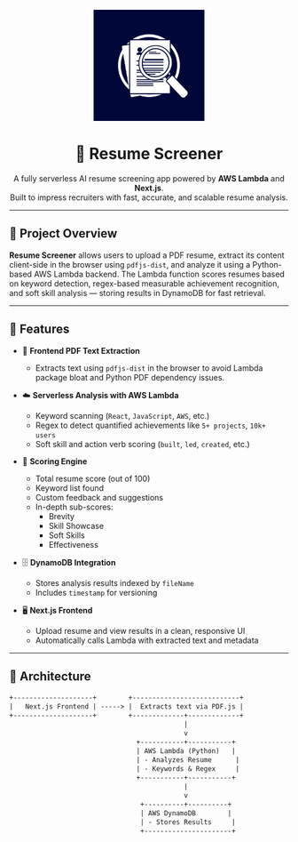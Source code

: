 <p align="center">
  <img src="/public/Icon.jpg" alt="Resume Screener Logo" width="200"/>
</p>

<h1 align="center">📄 Resume Screener</h1>
<p align="center">
  A fully serverless AI resume screening app powered by <strong>AWS Lambda</strong> and <strong>Next.js</strong>.<br/>
  Built to impress recruiters with fast, accurate, and scalable resume analysis.
</p>

---

## 🚀 Project Overview

**Resume Screener** allows users to upload a PDF resume, extract its content client-side in the browser using `pdfjs-dist`, and analyze it using a Python-based AWS Lambda backend. The Lambda function scores resumes based on keyword detection, regex-based measurable achievement recognition, and soft skill analysis — storing results in DynamoDB for fast retrieval.

---

## 🧠 Features

- 📄 **Frontend PDF Text Extraction**  
  - Extracts text using `pdfjs-dist` in the browser to avoid Lambda package bloat and Python PDF dependency issues.

- ☁️ **Serverless Analysis with AWS Lambda**  
  - Keyword scanning (`React`, `JavaScript`, `AWS`, etc.)
  - Regex to detect quantified achievements like `5+ projects`, `10k+ users`
  - Soft skill and action verb scoring (`built`, `led`, `created`, etc.)

- 🧮 **Scoring Engine**  
  - Total resume score (out of 100)
  - Keyword list found
  - Custom feedback and suggestions
  - In-depth sub-scores:
    - Brevity
    - Skill Showcase
    - Soft Skills
    - Effectiveness

- 🗄️ **DynamoDB Integration**  
  - Stores analysis results indexed by `fileName`
  - Includes `timestamp` for versioning

- 🖥️ **Next.js Frontend**  
  - Upload resume and view results in a clean, responsive UI
  - Automatically calls Lambda with extracted text and metadata

---

## 🧱 Architecture

```text
+--------------------+        +---------------------------+
|   Next.js Frontend | -----> |  Extracts text via PDF.js |
+--------------------+        +-------------+-------------+
                                            |
                                            v
                                +-----------+-----------+
                                | AWS Lambda (Python)   |
                                | - Analyzes Resume      |
                                | - Keywords & Regex     |
                                +-----------+-----------+
                                            |
                                            v
                                 +----------+----------+
                                 | AWS DynamoDB        |
                                 | - Stores Results     |
                                 +----------------------+
